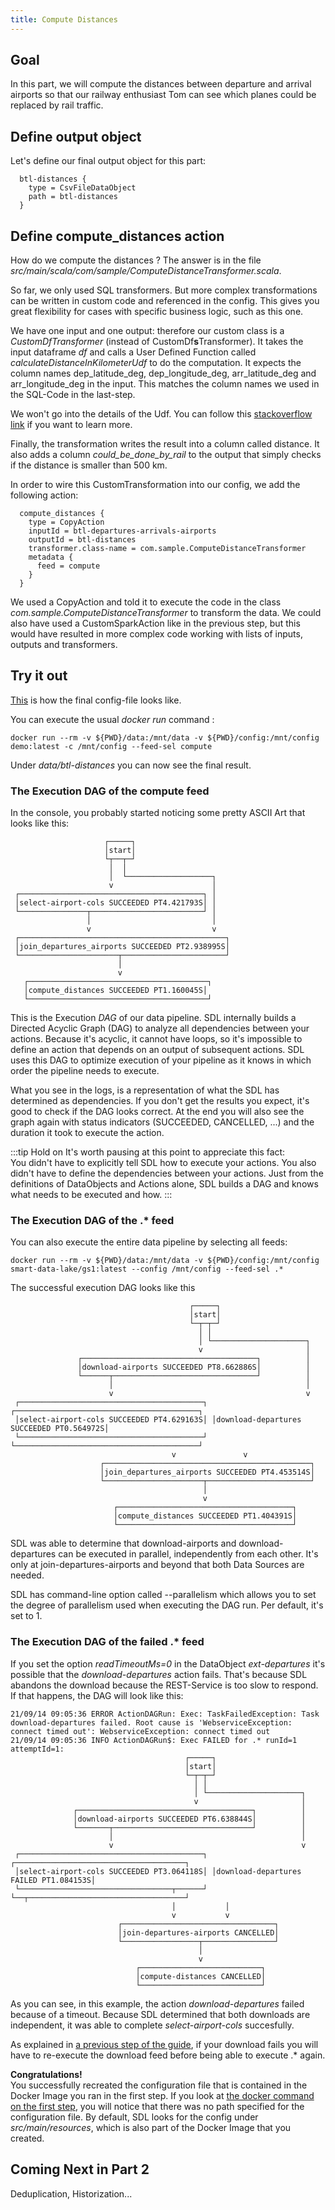 ```yaml
---
title: Compute Distances
---
```


## Goal

In this part, we will compute the distances between departure and arrival airports
so that our railway enthusiast Tom can see which planes could be replaced by rail traffic.


## Define output object
Let's define our final output object for this part:

      btl-distances {
        type = CsvFileDataObject
        path = btl-distances
      }


## Define compute_distances action

How do we compute the distances ? 
The answer is in the file *src/main/scala/com/sample/ComputeDistanceTransformer.scala*.

So far, we only used SQL transformers. 
But more complex transformations can be written in custom code and referenced in the config.
This gives you great flexibility for cases with specific business logic, such as this one.

We have one input and one output: therefore our custom class is a *CustomDfTransformer* (instead of CustomDf**s**Transformer).
It takes the input dataframe *df* and calls a User Defined Function called *calculateDistanceInKilometerUdf*
to do the computation.
It expects the column names dep_latitude_deg, dep_longitude_deg, arr_latitude_deg and arr_longitude_deg in the input.
This matches the column names we used in the SQL-Code in the last-step.

We won't go into the details of the Udf. 
You can follow this [stackoverflow link](https://stackoverflow.com/questions/27928/calculate-distance-between-two-latitude-longitude-points-haversine-formula)
if you want to learn more.

Finally, the transformation writes the result into a column called distance.
It also adds a column *could_be_done_by_rail* to the output that simply checks if the distance is smaller than 500 km.

In order to wire this CustomTransformation into our config, we add the following action:

      compute_distances {
        type = CopyAction
        inputId = btl-departures-arrivals-airports
        outputId = btl-distances
        transformer.class-name = com.sample.ComputeDistanceTransformer
        metadata {
          feed = compute
        }
      }

We used a CopyAction and told it to execute the code in the class *com.sample.ComputeDistanceTransformer* to transform the data.
We could also have used a CustomSparkAction like in the previous step, 
but this would have resulted in more complex code working with lists of inputs, outputs and transformers.


## Try it out

[This](config-examples/application-compute-part1-final.conf) is how the final config-file looks like.

You can execute the usual *docker run* command :

    docker run --rm -v ${PWD}/data:/mnt/data -v ${PWD}/config:/mnt/config demo:latest -c /mnt/config --feed-sel compute

Under *data/btl-distances* you can now see the final result. 

### The Execution DAG of the compute feed

In the console, you probably started noticing some pretty ASCII Art that looks like this:

                         ┌─────┐
                         │start│
                         └┬──┬─┘
                          │  │
                          │  └───────────────────┐
                          v                      │
     ┌─────────────────────────────────────────┐ │
     │select-airport-cols SUCCEEDED PT4.421793S│ │
     └───────────────┬─────────────────────────┘ │
                     │                           │
                     v                           v
     ┌──────────────────────────────────────────────┐
     │join_departures_airports SUCCEEDED PT2.938995S│
     └──────────────────────┬───────────────────────┘
                            │
                            v
       ┌────────────────────────────────────────┐
       │compute_distances SUCCEEDED PT1.160045S│
       └────────────────────────────────────────┘

This is the Execution *DAG* of our data pipeline. 
SDL internally builds a Directed Acyclic Graph (DAG) to analyze all dependencies between your actions. 
Because it's acyclic, it cannot have loops, so it's impossible to define an action that depends on an output of subsequent actions.
SDL uses this DAG to optimize execution of your pipeline as it knows in which order the pipeline needs to execute.

What you see in the logs, is a representation of what the SDL has determined as dependencies.
If you don't get the results you expect, it's good to check if the DAG looks correct.
At the end you will also see the graph again with status indicators (SUCCEEDED, CANCELLED, ...) and the duration it took to execute the action.

:::tip Hold on
It's worth pausing at this point to appreciate this fact:  
You didn't have to explicitly tell SDL how to execute your actions.
You also didn't have to define the dependencies between your actions.
Just from the definitions of DataObjects and Actions alone, SDL builds a DAG and knows what needs to be executed and how.
:::


### The Execution DAG of the .* feed

You can also execute the entire data pipeline by selecting all feeds:
        
    docker run --rm -v ${PWD}/data:/mnt/data -v ${PWD}/config:/mnt/config smart-data-lake/gs1:latest --config /mnt/config --feed-sel .*

The successful execution DAG looks like this

                                            ┌─────┐
                                            │start│
                                            └─┬─┬─┘
                                              │ │
                                              │ └─────────────────────┐
                                              v                       │
                   ┌───────────────────────────────────────┐          │
                   │download-airports SUCCEEDED PT8.662886S│          │
                   └──────┬────────────────────────────────┘          │
                          │                                           │
                          v                                           v
     ┌─────────────────────────────────────────┐ ┌─────────────────────────────────────────┐
     │select-airport-cols SUCCEEDED PT4.629163S│ │download-departures SUCCEEDED PT0.564972S│
     └─────────────────────────────────────────┘ └─────────────────────────────────────────┘                                      
                                        v               v
                        ┌──────────────────────────────────────────────┐
                        │join_departures_airports SUCCEEDED PT4.453514S│
                        └──────────────────────┬───────────────────────┘
                                               │
                                               v
                           ┌───────────────────────────────────────┐
                           │compute_distances SUCCEEDED PT1.404391S│
                           └───────────────────────────────────────┘

SDL was able to determine that download-airports and download-departures can be executed in parallel,
independently from each other. It's only at join-departures-airports and beyond that both Data Sources are needed.

SDL has command-line option called --parallelism which allows you to set the degree of parallelism used when executing the DAG run.
Per default, it's set to 1.


### The Execution DAG of the failed .* feed

If you set the option *readTimeoutMs=0* in the DataObject *ext-departures*  it's possible that the *download-departures* action fails.
That's because SDL abandons the download because the REST-Service is too slow to respond.
If that happens, the DAG will look like this:

    21/09/14 09:05:36 ERROR ActionDAGRun: Exec: TaskFailedException: Task download-departures failed. Root cause is 'WebserviceException: connect timed out': WebserviceException: connect timed out
    21/09/14 09:05:36 INFO ActionDAGRun$: Exec FAILED for .* runId=1 attemptId=1:
                                           ┌─────┐
                                           │start│
                                           └─┬─┬─┘
                                             │ │
                                             │ └─────────────────────┐
                                             v                       │
                  ┌───────────────────────────────────────┐          │
                  │download-airports SUCCEEDED PT6.638844S│          │
                  └───────┬───────────────────────────────┘          │
                          │                                          │
                          v                                          v
     ┌─────────────────────────────────────────┐ ┌──────────────────────────────────────┐
     │select-airport-cols SUCCEEDED PT3.064118S│ │download-departures FAILED PT1.084153S│
     └──────────────────────────────────┬──────┘ └──┬───────────────────────────────────┘
                                        │           │
                                        v           v
                            ┌──────────────────────────────────┐
                            │join-departures-airports CANCELLED│
                            └─────────────────┬────────────────┘
                                              │
                                              v
                                ┌───────────────────────────┐
                                │compute-distances CANCELLED│
                                └───────────────────────────┘

As you can see, in this example, the action *download-departures* failed because of a timeout.
Because SDL determined that both downloads are independent, it was able to complete *select-airport-cols* succesfully.

As explained in [a previous step of the guide](select-columns#more-on-feeds),
if your download fails you will have to re-execute the download feed before being able to execute
.* again.


**Congratulations!**  
You successfully recreated the configuration file that is contained in the Docker Image you ran in the first step.
If you look at [the docker command on the first step](setup.md), you will notice that there was no path specified for the configuration file.
By default, SDL looks for the config under *src/main/resources*, which is also part of the Docker Image that you created.


## Coming Next in Part 2
Deduplication, Historization...
